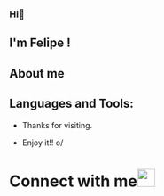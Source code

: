 ### Hi👋
## I'm Felipe !

 

 

## About me


## Languages and Tools:



- Thanks for visiting.

- Enjoy it!! o/
<!--
**felipeasr/felipeasr** is a ✨ _special_ ✨ repository because its `README.md` (this file) appears on your GitHub profile.

Here are some ideas to get you started:

- 🔭 I’m currently working on ...
- 🌱 I’m currently learning ...
- 👯 I’m looking to collaborate on ...
- 🤔 I’m looking for help with ...
- 💬 Ask me about ...
- 📫 How to reach me: ...
- 😄 Pronouns: ...
- ⚡ Fun fact: ...
-->
# Connect with me<img src="https://github.com/TheDudeThatCode/TheDudeThatCode/blob/master/Assets/Handshake.gif" height="32px">

